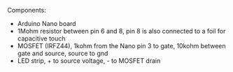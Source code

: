 Components:
- Arduino Nano board
- 1Mohm resistor between pin 6 and 8, pin 8 is also connected to a foil for capacitive touch
- MOSFET (IRFZ44), 1kohm from the Nano pin 3 to gate, 10kohm between gate and source, source to gnd
- LED strip, + to source voltage, - to MOSFET drain